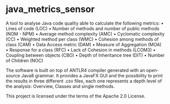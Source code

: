 # java_metrics_sensor
A tool to analyse Java code quality able to calculate the following metrics:
• Lines of code (LOC)
• Number of methods and number of public methods (NOM - NPM)
• Average method complexity (AMC)
• Cyclomatic complexity (CC)
• Weighted method per class (WMC)
• Cohesion among methods of class (CAM)
• Data Access metric (DAM)
• Measure of Aggregation (MOA)
• Response for a class (RFC)
• Lack of Cohesion in methods (LCOM3)
• Coupling between objects (CBO)
• Depth of Inheritance tree (DIT)
• Number of Children (NOC)

The software is built on top of ANTLR4 compiler generated with an open-source Java8 grammar.
It provides a JavaFX GUI and the possibility to print the results in three different .csv files, each one represents a depth level of the analysis: Overview, Classes and single methods.

This project is licensed under the terms of the Apache 2.0 License.
